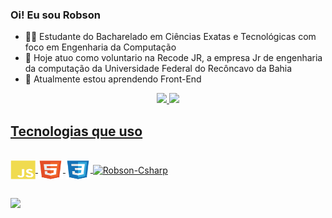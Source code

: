 ### Oi! Eu sou Robson


- 👨‍🎓 Estudante do Bacharelado em Ciências Exatas e Tecnológicas com foco em Engenharia da Computação
- 🔭 Hoje atuo como voluntario na Recode JR, a empresa Jr de engenharia da computação da Universidade Federal do Recôncavo da Bahia
- 🌱 Atualmente estou aprendendo Front-End


<div align="center">
  <a href="https://github.com/Robson-Santos24">
  <img height="180em" src="https://github-readme-stats.vercel.app/api?username=Robson-Santos24&show_icons=true&theme=dracula&include_all_commits=true&count_private=true"/>
  <img height="180em" src="https://github-readme-stats.vercel.app/api/top-langs/?username=Robson-Santos24&layout=compact&langs_count=7&theme=dracula"/>
</div>

## Tecnologias que uso
  
<div style="display: inline_block"><br>
  <img align="center" alt="Robson-Js" height="30" width="40" src="https://raw.githubusercontent.com/devicons/devicon/master/icons/javascript/javascript-plain.svg">
  <img align="center" alt="Robson-HTML" height="30" width="40" src="https://raw.githubusercontent.com/devicons/devicon/master/icons/html5/html5-original.svg">
  <img align="center" alt="Robson-CSS" height="30" width="40" src="https://raw.githubusercontent.com/devicons/devicon/master/icons/css3/css3-original.svg">
  <img align="center" alt="Robson-Csharp" height="30" width="40"src="https://cdn.jsdelivr.net/gh/devicons/devicon/icons/c/c-original.svg" />

##
</div>
  
<a href="https://www.linkedin.com/in/robson-dos-santos-73626b256" target="_blank"><img src="https://img.shields.io/badge/-LinkedIn-%230077B5?style=for-the-badge&logo=linkedin&logoColor=white" target="_blank"></a> 

